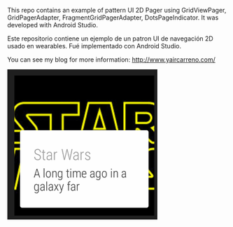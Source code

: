 This repo contains an example of pattern UI 2D Pager using GridViewPager, GridPagerAdapter, FragmentGridPagerAdapter, DotsPageIndicator.
It was developed with Android Studio.

Este repositorio contiene un ejemplo de un patron UI de navegación 2D usado en wearables.
Fué implementado con Android Studio.

You can see my blog for more information: http://www.yaircarreno.com/

![ScreenShot](https://github.com/yaircarreno/GridViewPager/blob/master/screenshot/StoryWear.gif)